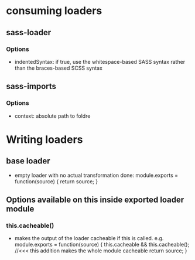 consuming loaders
=================
sass-loader
-----------
### Options
*   indentedSyntax:    if true, use the whitespace-based SASS syntax rather than the braces-based 
                       SCSS syntax

sass-imports
------------
### Options
*   context: absolute path to foldre


Writing loaders
===============
base loader
-----------
*   empty loader with no actual transformation done:
        module.exports = function(source) {
            return source;
        }

Options available on this inside exported loader module
-------------------------------------------------------
### this.cacheable()
*   makes the output of the loader cacheable if this is called. e.g.
        module.exports = function(source) {
            this.cacheable && this.cacheable(); //<<< this addition makes the whole module cacheable
            return source;
        }

